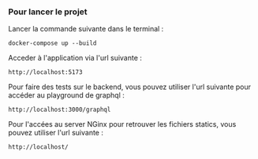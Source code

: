 ### Pour lancer le projet

Lancer la commande suivante dans le terminal :

```
docker-compose up --build
```

Acceder à l'application via l'url suivante :

```
http://localhost:5173
```

Pour faire des tests sur le backend, vous pouvez utiliser l'url suivante pour accéder au playground de graphql :

```
http://localhost:3000/graphql
```

Pour l'accées au server NGinx pour retrouver les fichiers statics, vous pouvez utiliser l'url suivante :

```
http://localhost/
```